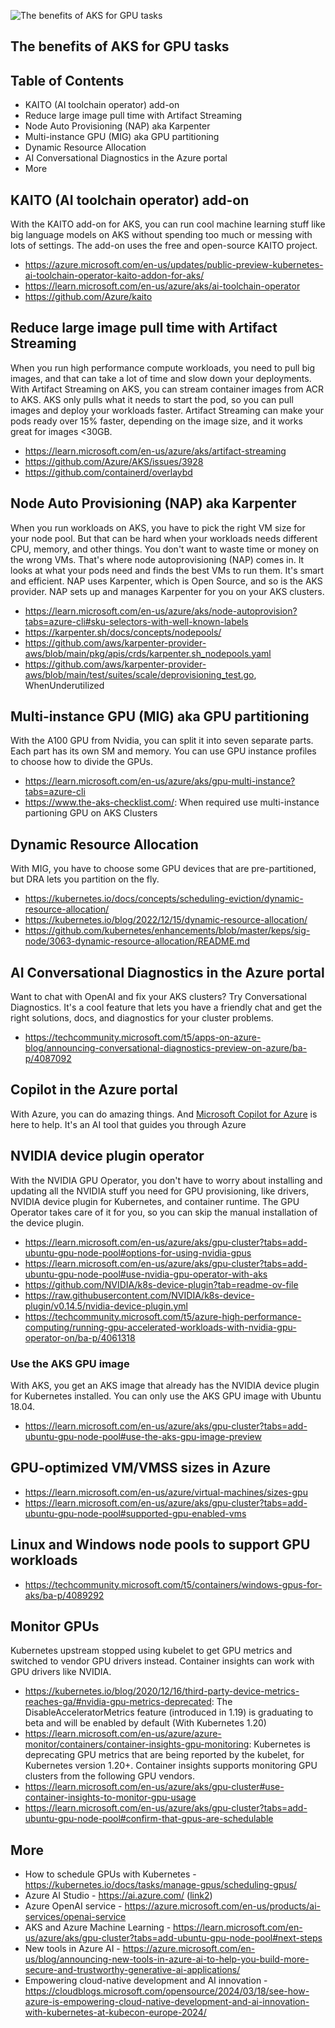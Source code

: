 ![The benefits of AKS for GPU tasks](https://techcommunity.microsoft.com/t5/image/serverpage/image-id/555626iD7CB610B35852CDB/image-size/medium?v=v2&px=400)

## The benefits of AKS for GPU tasks

## Table of Contents

- KAITO (AI toolchain operator) add-on
- Reduce large image pull time with Artifact Streaming
- Node Auto Provisioning (NAP) aka Karpenter
- Multi-instance GPU (MIG) aka GPU partitioning
- Dynamic Resource Allocation
- AI Conversational Diagnostics in the Azure portal
- More

## KAITO (AI toolchain operator) add-on 
With the KAITO add-on for AKS, you can run cool machine learning stuff like big language models on AKS without spending too much or messing with lots of settings. The add-on uses the free and open-source KAITO project.
- https://azure.microsoft.com/en-us/updates/public-preview-kubernetes-ai-toolchain-operator-kaito-addon-for-aks/
- https://learn.microsoft.com/en-us/azure/aks/ai-toolchain-operator
- https://github.com/Azure/kaito

## Reduce large image pull time with Artifact Streaming
When you run high performance compute workloads, you need to pull big images, and that can take a lot of time and slow down your deployments. With Artifact Streaming on AKS, you can stream container images from ACR to AKS. AKS only pulls what it needs to start the pod, so you can pull images and deploy your workloads faster. Artifact Streaming can make your pods ready over 15% faster, depending on the image size, and it works great for images <30GB.
- https://learn.microsoft.com/en-us/azure/aks/artifact-streaming
- https://github.com/Azure/AKS/issues/3928
- https://github.com/containerd/overlaybd

## Node Auto Provisioning (NAP) aka Karpenter
When you run workloads on AKS, you have to pick the right VM size for your node pool. But that can be hard when your workloads needs different CPU, memory, and other things. You don't want to waste time or money on the wrong VMs. That's where node autoprovisioning (NAP) comes in. It looks at what your pods need and finds the best VMs to run them. It's smart and efficient. NAP uses Karpenter, which is Open Source, and so is the AKS provider. NAP sets up and manages Karpenter for you on your AKS clusters.
- https://learn.microsoft.com/en-us/azure/aks/node-autoprovision?tabs=azure-cli#sku-selectors-with-well-known-labels
- https://karpenter.sh/docs/concepts/nodepools/
- https://github.com/aws/karpenter-provider-aws/blob/main/pkg/apis/crds/karpenter.sh_nodepools.yaml
- https://github.com/aws/karpenter-provider-aws/blob/main/test/suites/scale/deprovisioning_test.go, WhenUnderutilized
  
## Multi-instance GPU (MIG) aka GPU partitioning
With the A100 GPU from Nvidia, you can split it into seven separate parts. Each part has its own SM and memory. You can use GPU instance profiles to choose how to divide the GPUs.
- https://learn.microsoft.com/en-us/azure/aks/gpu-multi-instance?tabs=azure-cli
- https://www.the-aks-checklist.com/: When required use multi-instance partioning GPU on AKS Clusters

## Dynamic Resource Allocation
With MIG, you have to choose some GPU devices that are pre-partitioned, but DRA lets you partition on the fly.
- https://kubernetes.io/docs/concepts/scheduling-eviction/dynamic-resource-allocation/
- https://kubernetes.io/blog/2022/12/15/dynamic-resource-allocation/
- https://github.com/kubernetes/enhancements/blob/master/keps/sig-node/3063-dynamic-resource-allocation/README.md

## AI Conversational Diagnostics in the Azure portal
Want to chat with OpenAI and fix your AKS clusters? Try Conversational Diagnostics. It's a cool feature that lets you have a friendly chat and get the right solutions, docs, and diagnostics for your cluster problems.
- https://techcommunity.microsoft.com/t5/apps-on-azure-blog/announcing-conversational-diagnostics-preview-on-azure/ba-p/4087092

## Copilot in the Azure portal
With Azure, you can do amazing things. And [Microsoft Copilot for Azure](https://learn.microsoft.com/en-us/azure/copilot/overview) is here to help. It's an AI tool that guides you through Azure
    
## NVIDIA device plugin operator
With the NVIDIA GPU Operator, you don't have to worry about installing and updating all the NVIDIA stuff you need for GPU provisioning, like drivers, NVIDIA device plugin for Kubernetes, and container runtime. The GPU Operator takes care of it for you, so you can skip the manual installation of the device plugin.
- https://learn.microsoft.com/en-us/azure/aks/gpu-cluster?tabs=add-ubuntu-gpu-node-pool#options-for-using-nvidia-gpus
- https://learn.microsoft.com/en-us/azure/aks/gpu-cluster?tabs=add-ubuntu-gpu-node-pool#use-nvidia-gpu-operator-with-aks
- https://github.com/NVIDIA/k8s-device-plugin?tab=readme-ov-file
- https://raw.githubusercontent.com/NVIDIA/k8s-device-plugin/v0.14.5/nvidia-device-plugin.yml
- https://techcommunity.microsoft.com/t5/azure-high-performance-computing/running-gpu-accelerated-workloads-with-nvidia-gpu-operator-on/ba-p/4061318

### Use the AKS GPU image
With AKS, you get an AKS image that already has the NVIDIA device plugin for Kubernetes installed. You can only use the AKS GPU image with Ubuntu 18.04.
- https://learn.microsoft.com/en-us/azure/aks/gpu-cluster?tabs=add-ubuntu-gpu-node-pool#use-the-aks-gpu-image-preview

## GPU-optimized VM/VMSS sizes in Azure
- https://learn.microsoft.com/en-us/azure/virtual-machines/sizes-gpu
- https://learn.microsoft.com/en-us/azure/aks/gpu-cluster?tabs=add-ubuntu-gpu-node-pool#supported-gpu-enabled-vms

## Linux and Windows node pools to support GPU workloads
- https://techcommunity.microsoft.com/t5/containers/windows-gpus-for-aks/ba-p/4089292

## Monitor GPUs
Kubernetes upstream stopped using kubelet to get GPU metrics and switched to vendor GPU drivers instead. Container insights can work with GPU drivers like NVIDIA.
- https://kubernetes.io/blog/2020/12/16/third-party-device-metrics-reaches-ga/#nvidia-gpu-metrics-deprecated: The DisableAcceleratorMetrics feature (introduced in 1.19) is graduating to beta and will be enabled by default (With Kubernetes 1.20)
- https://learn.microsoft.com/en-us/azure/azure-monitor/containers/container-insights-gpu-monitoring: Kubernetes is deprecating GPU metrics that are being reported by the kubelet, for Kubernetes version 1.20+. Container insights supports monitoring GPU clusters from the following GPU vendors.
- https://learn.microsoft.com/en-us/azure/aks/gpu-cluster#use-container-insights-to-monitor-gpu-usage
- https://learn.microsoft.com/en-us/azure/aks/gpu-cluster?tabs=add-ubuntu-gpu-node-pool#confirm-that-gpus-are-schedulable

## More
- How to schedule GPUs with Kubernetes - https://kubernetes.io/docs/tasks/manage-gpus/scheduling-gpus/
- Azure AI Studio - https://ai.azure.com/ ([link2](https://azure.microsoft.com/en-us/products/ai-studio))
- Azure OpenAI service - https://azure.microsoft.com/en-us/products/ai-services/openai-service
- AKS and Azure Machine Learning - https://learn.microsoft.com/en-us/azure/aks/gpu-cluster?tabs=add-ubuntu-gpu-node-pool#next-steps
- New tools in Azure AI - https://azure.microsoft.com/en-us/blog/announcing-new-tools-in-azure-ai-to-help-you-build-more-secure-and-trustworthy-generative-ai-applications/
- Empowering cloud-native development and AI innovation - https://cloudblogs.microsoft.com/opensource/2024/03/18/see-how-azure-is-empowering-cloud-native-development-and-ai-innovation-with-kubernetes-at-kubecon-europe-2024/
